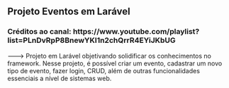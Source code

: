 <h2>Projeto Eventos em Larável</h2> 
<h3>Créditos ao canal: https://www.youtube.com/playlist?list=PLnDvRpP8BnewYKI1n2chQrrR4EYiJKbUG </h3>
<p>---> Projeto em Larável objetivando solidificar os conhecimentos no framework. Nesse projeto, é possível criar um evento, cadastrar um novo tipo de evento, fazer login, CRUD, além de outras funcionalidades essenciais a nível de sistemas web.</p>
